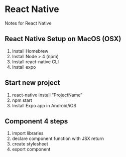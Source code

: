 # React Native
Notes for React Native

## React Native Setup on MacOS (OSX)
 1. Install Homebrew
 2. Install Node > 4 (npm)
 3. Install react-native CLI
 4. Install expo

## Start new project
1. react-native install “ProjectName”
2. npm start 
3. Install Expo app in Android/iOS

## Component 4 steps

 1. import libraries
 2. declare component function with JSX return
 3. create stylesheet
 4. export component
